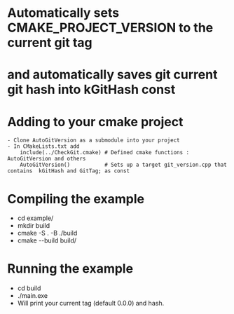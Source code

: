 # Automatically sets CMAKE_PROJECT_VERSION to the current git tag
# and automatically saves git current git hash into kGitHash const 

# Adding to your cmake project
    - Clone AutoGitVersion as a submodule into your project
    - In CMakeLists.txt add
        include(../CheckGit.cmake) # Defined cmake functions : AutoGitVersion and others
        AutoGitVersion()           # Sets up a target git_version.cpp that contains  kGitHash and GitTag; as const

# Compiling the example 
   - cd example/
   - mkdir build
   - cmake -S . -B ./build
   - cmake --build build/
# Running the example
   - cd build
   - ./main.exe
   - Will print your current tag (default 0.0.0) and hash. 

